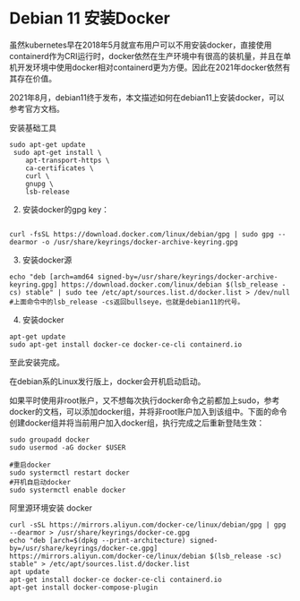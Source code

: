 # Debian 11 安装Docker

虽然kubernetes早在2018年5月就宣布用户可以不用安装docker，直接使用containerd作为CRI运行时，docker依然在生产环境中有很高的装机量，并且在单机开发环境中使用docker相对containerd更为方便。因此在2021年docker依然有其存在价值。

2021年8月，debian11终于发布，本文描述如何在debian11上安装docker，可以参考官方文档。

安装基础工具  
```  
sudo apt-get update
 sudo apt-get install \
    apt-transport-https \
    ca-certificates \
    curl \
    gnupg \
    lsb-release
```
2. 安装docker的gpg key：  
```  

curl -fsSL https://download.docker.com/linux/debian/gpg | sudo gpg --dearmor -o /usr/share/keyrings/docker-archive-keyring.gpg
```
3. 安装docker源
```  
echo "deb [arch=amd64 signed-by=/usr/share/keyrings/docker-archive-keyring.gpg] https://download.docker.com/linux/debian $(lsb_release -cs) stable" | sudo tee /etc/apt/sources.list.d/docker.list > /dev/null
#上面命令中的lsb_release -cs返回bullseye，也就是debian11的代号。
```
4. 安装docker
```  
apt-get update
sudo apt-get install docker-ce docker-ce-cli containerd.io
```
至此安装完成。

在debian系的Linux发行版上，docker会开机启动启动。

如果平时使用非root账户，又不想每次执行docker命令之前都加上sudo，参考docker的文档，可以添加docker组，并将非root账户加入到该组中。下面的命令创建docker组并将当前用户加入docker组，执行完成之后重新登陆生效：
```  
sudo groupadd docker
sudo usermod -aG docker $USER

#重启docker
sudo systermctl restart docker
#开机自启动docker
sudo systermctl enable docker
```

阿里源环境安装 docker

```
curl -sSL https://mirrors.aliyun.com/docker-ce/linux/debian/gpg | gpg --dearmor > /usr/share/keyrings/docker-ce.gpg
echo "deb [arch=$(dpkg --print-architecture) signed-by=/usr/share/keyrings/docker-ce.gpg] https://mirrors.aliyun.com/docker-ce/linux/debian $(lsb_release -sc) stable" > /etc/apt/sources.list.d/docker.list
apt update
apt-get install docker-ce docker-ce-cli containerd.io
apt-get install docker-compose-plugin
```

